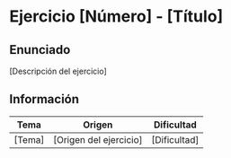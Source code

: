 # Ejercicio [Número] - [Título]

## Enunciado

[Descripción del ejercicio]

## Información

| Tema      | Origen                  | Dificultad |
|-----------|-------------------------|------------|
| [Tema]    | [Origen del ejercicio]  | [Dificultad] |
